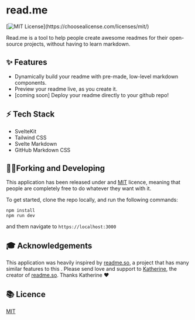 # read.me

[![MIT License](https://img.shields.io/apm/l/atomic-design-ui.svg?)](https://choosealicense.com/licenses/mit/)

Read.me is a tool to help people create awesome readmes for their open-source projects, without having to learn markdown.

## ✨ Features

-   Dynamically build your readme with pre-made, low-level markdown components.
-   Preview your readme live, as you create it.
-   [coming soon] Deploy your readme directly to your github repo!

## ⚡ Tech Stack

-   SvelteKit
-   Tailwind CSS
-   Svelte Markdown
-   GitHub Markdown CSS

## 👨‍💻Forking and Developing

This application has been released under and [MIT](https://choosealicense.com/licenses/mit/) licence, meaning that people are completely free to do whatever they want with it.

To get started, clone the repo locally, and run the following commands:

```
npm install
npm run dev
```

and them navigate to `https://localhost:3000`

## 🎓 Acknowledgements

This application was heavily inspired by [readme.so](https://readme.so), a project that has many similar features to this . Please send love and support to [Katherine](https://github.com/octokatherine), the creator of [readme.so](https://readme.so). Thanks Katherine ❤

## 📚 Licence

[MIT](https://choosealicense.com/licenses/mit/)
